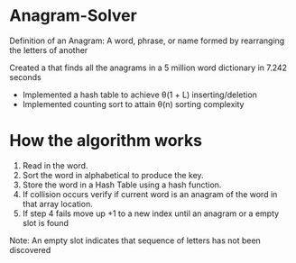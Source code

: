 Anagram-Solver
==============

Definition of an Anagram:
A word, phrase, or name formed by rearranging the letters of another

Created a that finds all the anagrams in a 5 million word dictionary in 7.242 seconds

- 	Implemented a hash table to achieve θ(1 + L) inserting/deletion
-  	Implemented counting sort to attain θ(n) sorting complexity

How the algorithm works
=======================

1)	Read in the word.
2)	Sort the word in alphabetical to produce the key.
3)	Store the word in a Hash Table using a hash function.
4)	If collision occurs verify if current word is an anagram of the word in that array location.
5)  If step 4 fails move up +1 to a new index until an anagram or a empty slot is found

Note: An empty slot indicates that sequence of letters has not been discovered 




